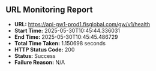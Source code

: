 ## URL Monitoring Report

- **URL:** https://api-gw1-prod1.fisglobal.com/gw/v1/health
- **Start Time:** 2025-05-30T10:45:44.336031
- **End Time:** 2025-05-30T10:45:45.486729
- **Total Time Taken:** 1.150698 seconds
- **HTTP Status Code:** 200
- **Status:** Success
- **Failure Reason:** N/A
